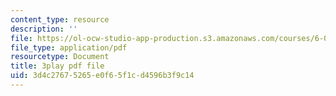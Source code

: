 ```yaml
---
content_type: resource
description: ''
file: https://ol-ocw-studio-app-production.s3.amazonaws.com/courses/6-006-introduction-to-algorithms-fall-2011/3d4c27675265e0f65f1cd4596b3f9c14_jZbkToeNK2g.pdf
file_type: application/pdf
resourcetype: Document
title: 3play pdf file
uid: 3d4c2767-5265-e0f6-5f1c-d4596b3f9c14
---
```

